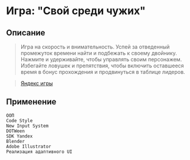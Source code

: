 # Игра: "Свой среди чужих"

## Описание
> Игра на скорость и внимательность. Успей за отведенный промежуток времени найти и подбежать к своему двойнику.
> Нажмите и удерживайте, чтобы управлять своим персонажем.
> Избегайте ловушек и препятствия, чтобы включить оставшееся время в бонус прохождения и продвинуться в таблице лидеров.

>[Яндекс игры](https://yandex.ru/games/#app=252738)

## Применение 
```
ООП
Code Style
New Input System
DOTWeen
SDK Yandex
Blender 
Adobe Illustrator
Реализация адаптивного UI
```
